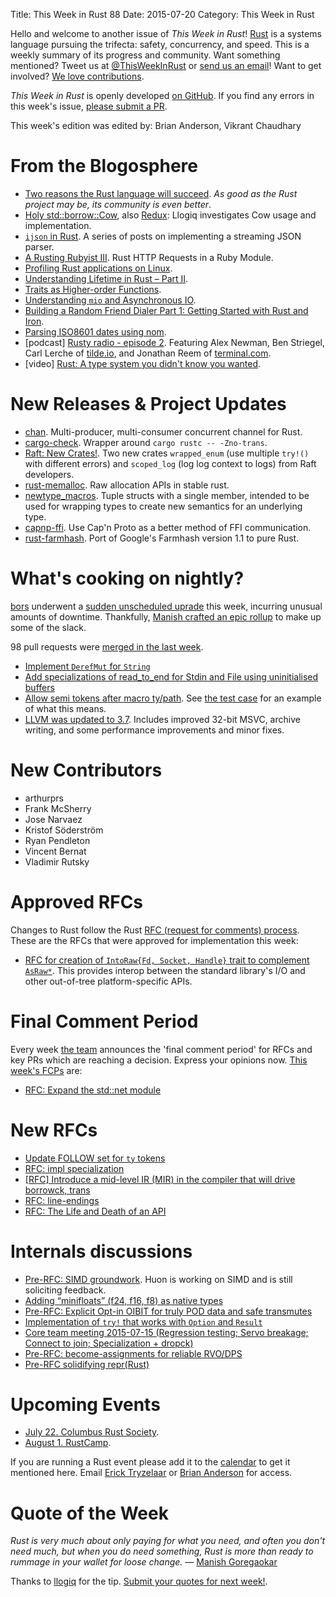 Title: This Week in Rust 88
Date: 2015-07-20
Category: This Week in Rust

Hello and welcome to another issue of *This Week in Rust*!
[Rust](http://rust-lang.org) is a systems language pursuing the trifecta:
safety, concurrency, and speed. This is a weekly summary of its progress and
community. Want something mentioned? Tweet us at [@ThisWeekInRust](https://twitter.com/ThisWeekInRust) or [send us an
email](mailto:corey@octayn.net?subject=This%20Week%20in%20Rust%20Suggestion)!
Want to get involved? [We love
contributions](https://github.com/rust-lang/rust/wiki/Note-guide-for-new-contributors).

*This Week in Rust* is openly developed [on GitHub](https://github.com/cmr/this-week-in-rust).
If you find any errors in this week's issue, [please submit a PR](https://github.com/cmr/this-week-in-rust/pulls).

This week's edition was edited by: Brian Anderson, Vikrant Chaudhary

# From the Blogosphere

* [Two reasons the Rust language will succeed](http://www.infoworld.com/article/2947214/open-source-tools/two-reasons-the-rust-language-will-succeed.html). _As good as the Rust project may be, its community is even better_.
* [Holy std::borrow::Cow](https://llogiq.github.io/2015/07/09/cow.html), also [Redux](https://llogiq.github.io/2015/07/09/cow.html): Llogiq investigates Cow usage and implementation.
* [`ijson` in Rust](http://softwaremaniacs.org/blog/category/ijson-in-rust/en/). A series of posts on implementing a streaming JSON parser.
* [A Rusting Rubyist III](https://medium.com/@mfpiccolo/a-rusting-rubyist-iii-5db9915e3269). Rust HTTP Requests in a Ruby Module.
* [Profiling Rust applications on Linux](https://llogiq.github.io/2015/07/15/profiling.html).
* [Understanding Lifetime in Rust – Part II](https://mobiarch.wordpress.com/2015/07/08/understanding-lifetime-in-rust-part-ii-3/).
* [Traits as Higher-order Functions](http://sproul.io/blog/posts/traits-as-hof-in-rust.html).
* [Understanding `mio` and Asynchronous IO](http://hermanradtke.com/2015/07/12/my-basic-understanding-of-mio-and-async-io.html).
* [Building a Random Friend Dialer Part 1: Getting Started with Rust and Iron](https://www.twilio.com/blog/2015/07/building-a-random-friend-dialer-part-1-getting-started-with-rust-and-iron.html).
* [Parsing ISO8601 dates using nom](https://fnordig.de/2015/07/16/omnomnom-parsing-iso8601-dates-using-nom/).
* [podcast] [Rusty radio - episode 2](http://rustyrad.io/podcast/2/). Featuring Alex Newman, Ben Striegel, Carl Lerche of [tilde.io](http://tilde.io), and Jonathan Reem of [terminal.com](http://terminal.com).
* [video] [Rust: A type system you didn't know you wanted](https://www.youtube.com/watch?v=Q7lQCgnNWU0).

# New Releases & Project Updates

* [chan](https://github.com/BurntSushi/chan). Multi-producer, multi-consumer concurrent channel for Rust.
* [cargo-check](https://github.com/rsolomo/cargo-check). Wrapper around `cargo rustc -- -Zno-trans`.
* [Raft: New Crates!](http://hoverbear.org/2015/07/16/raft-new-crates/). Two new crates `wrapped_enum` (use multiple `try!()` with different errors) and `scoped_log` (log log context to logs) from Raft developers.
* [rust-memalloc](https://github.com/reem/rust-memalloc). Raw allocation APIs in stable rust.
* [newtype_macros](https://github.com/arienmalec/newtype_macros). Tuple structs with a single member, intended to be used for wrapping types to create new semantics for an underlying type.
* [capnp-ffi](https://github.com/waynenilsen/capnp-ffi). Use Cap'n Proto as a better method of FFI communication.
* [rust-farmhash](https://github.com/seiflotfy/rust-farmhash). Port of Google's Farmhash version 1.1 to pure Rust.

# What's cooking on nightly?

[bors](https://github.com/bors) underwent a [sudden unscheduled
uprade](https://internals.rust-lang.org/t/buildbot-is-down-for-a-bit/2365/4)
this week, incurring unusual amounts of downtime. Thankfully, [Manish
crafted an epic rollup](https://github.com/rust-lang/rust/pull/27066)
to make up some of the slack.

98 pull requests were [merged in the last week][merged].

[merged]: https://github.com/issues?q=is%3Apr+org%3Arust-lang+is%3Amerged+merged%3A2015-07-13..2015-07-20

* [Implement `DerefMut` for
 `String`](https://github.com/rust-lang/rust/pull/26241)
* [Add specializations of read_to_end for Stdin and File using
  uninitialised buffers](https://github.com/rust-lang/rust/pull/26950)
* [Allow semi tokens after macro
  ty/path](https://github.com/rust-lang/rust/pull/27000). See [the
  test
  case](https://github.com/alexcrichton/rust/blob/af556238ebe72d58adbcf339bd2fa0aef4e3caf9/src/test/run-pass/semi-after-macro-ty.rs)
  for an example of what this means.
* [LLVM was updated to
  3.7](https://github.com/rust-lang/rust/pull/27076). Includes
  improved 32-bit MSVC, archive writing, and some performance
  improvements and minor fixes.

# New Contributors

* arthurprs
* Frank McSherry
* Jose Narvaez
* Kristof Söderström
* Ryan Pendleton
* Vincent Bernat
* Vladimir Rutsky

# Approved RFCs

Changes to Rust follow the Rust [RFC (request for comments)
process](https://github.com/rust-lang/rfcs#rust-rfcs). These
are the RFCs that were approved for implementation this week:

* [RFC for creation of `IntoRaw{Fd, Socket, Handle}` trait to
  complement
  `AsRaw*`](https://github.com/rust-lang/rfcs/pull/1174). This
  provides interop between the standard library's I/O and other
  out-of-tree platform-specific APIs.

# Final Comment Period

Every week [the team](https://rust-lang.org/team.html) announces the
'final comment period' for RFCs and key PRs which are reaching a
decision. Express your opinions now. [This week's FCPs][fcp] are:

[fcp]: https://github.com/issues?utf8=%E2%9C%93&q=is%3Apr+org%3Arust-lang+label%3Afinal-comment-period+is%3Aopen+updated%3A2015-07-06..2015-07-13

* [RFC: Expand the std::net module](https://github.com/rust-lang/rfcs/pull/1158)

# New RFCs

* [Update FOLLOW set for `ty` tokens](https://github.com/rust-lang/rfcs/pull/1209)
* [RFC: impl specialization](https://github.com/rust-lang/rfcs/pull/1210)
* [[RFC] Introduce a mid-level IR (MIR) in the compiler that will drive borrowck, trans](https://github.com/rust-lang/rfcs/pull/1211)
* [RFC: line-endings](https://github.com/rust-lang/rfcs/pull/1212)
* [RFC: The Life and Death of an API](https://github.com/rust-lang/rfcs/pull/1213)

# Internals discussions

* [Pre-RFC: SIMD
  groundwork](https://internals.rust-lang.org/t/pre-rfc-simd-groundwork/2343/11). Huon
  is working on SIMD and is still soliciting feedback.
* [Adding “minifloats” (f24, f16, f8) as native types](https://internals.rust-lang.org/t/adding-minifloats-f24-f16-f8-as-native-types/2367/1)
* [Pre-RFC: Explicit Opt-in OIBIT for truly POD data and safe transmutes](https://internals.rust-lang.org/t/pre-rfc-explicit-opt-in-oibit-for-truly-pod-data-and-safe-transmutes/2361/9)
* [Implementation of `try!` that works with `Option` and `Result`](https://internals.rust-lang.org/t/implementation-of-try-that-works-with-option-and-result/2348/10)
* [Core team meeting 2015-07-15 (Regression testing; Servo breakage; Connect to join; Specialization + dropck)](https://internals.rust-lang.org/t/core-team-meeting-2015-07-15-regression-testing-servo-breakage-connect-to-join-specialization-dropck/2369/1)
* [Pre-RFC: become-assignments for reliable RVO/DPS](https://internals.rust-lang.org/t/pre-rfc-become-assignments-for-reliable-rvo-dps/2363/1)
* [Pre-RFC solidifying repr(Rust)](https://internals.rust-lang.org/t/pre-rfc-solidifying-repr-rust/2306/1)

# Upcoming Events

* [July 22. Columbus Rust Society](http://www.meetup.com/columbus-rs/).
* [August 1. RustCamp](http://www.rustcamp.com).

If you are running a Rust event please add it to the [calendar] to get
it mentioned here. Email [Erick Tryzelaar][erickt] or [Brian
Anderson][brson] for access.

[calendar]: https://www.google.com/calendar/embed?src=apd9vmbc22egenmtu5l6c5jbfc%40group.calendar.google.com
[erickt]: mailto:erick.tryzelaar@gmail.com
[brson]: mailto:banderson@mozilla.com

# Quote of the Week

*Rust is very much about only paying for what you need, and often you don't need much, but when you do need something, Rust is more than ready to rummage in your wallet for loose change.* — [Manish Goregaokar](https://www.reddit.com/r/rust/comments/3cj69b/why_go_and_rust_are_competitors/csw5t5v)

Thanks to [llogiq](https://users.rust-lang.org/users/llogiq) for the tip. [Submit your quotes for next week!][submit].

[submit]: http://users.rust-lang.org/t/twir-quote-of-the-week/328
